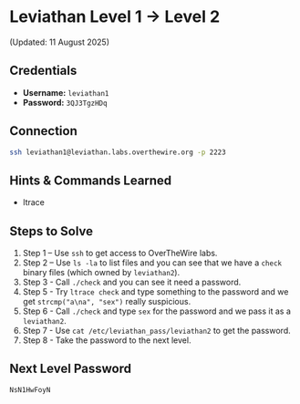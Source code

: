 # Leviathan Level 1 → Level 2
(Updated: 11 August 2025)

## Credentials
- **Username:** `leviathan1`
- **Password:** `3QJ3TgzHDq`

## Connection
```bash
ssh leviathan1@leviathan.labs.overthewire.org -p 2223
```

## Hints & Commands Learned
- ltrace

## Steps to Solve
1. Step 1 – Use `ssh` to get access to OverTheWire labs.
2. Step 2 – Use `ls -la` to list files and you can see that we have a `check` binary files (which owned by `leviathan2`).
3. Step 3 - Call `./check` and you can see it need a password.
5. Step 5 - Try `ltrace check` and type something to the password and we get `strcmp("a\na", "sex")` really suspicious.
6. Step 6 - Call `./check` and type `sex` for the password and we pass it as a `leviathan2`.
7. Step 7 - Use `cat /etc/leviathan_pass/leviathan2` to get the password.
8. Step 8 - Take the password to the next level.

## Next Level Password
`NsN1HwFoyN`
